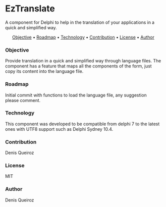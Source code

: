 # EzTranslate
A component for Delphi to help in the translation of your applications in a quick and simplified way. 

<p align="center">
 <a href="#objetive">Objective</a> •
 <a href="#roadmap">Roadmap</a> • 
 <a href="#technology">Technology</a> • 
 <a href="#contribution">Contribution</a> • 
 <a href="#license">License</a> • 
 <a href="#author">Author</a>
</p>

### Objective
Provide translation in a quick and simplified way through language files.
The component has a feature that maps all the components of the form, just copy its content into the language file. 

### Roadmap
Initial commit with functions to load the language file, any suggestion please comment. 

### Technology
This component was developed to be compatible from delphi 7 to the latest ones with UTF8 support such as Delphi Sydney 10.4.

### Contribution
Denis Queiroz

### License
MIT

### Author
Denis Queiroz
